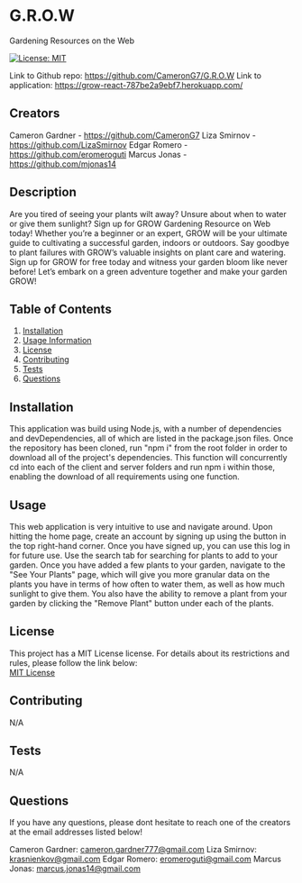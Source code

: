 # G.R.O.W
Gardening Resources on the Web

  [![License: MIT](https://img.shields.io/badge/License-MIT-yellow.svg)](https://opensource.org/licenses/MIT)

  Link to Github repo: https://github.com/CameronG7/G.R.O.W
  Link to application: https://grow-react-787be2a9ebf7.herokuapp.com/

  ## Creators
  Cameron Gardner - https://github.com/CameronG7
  Liza Smirnov - https://github.com/LizaSmirnov
  Edgar Romero - https://github.com/eromeroguti
  Marcus Jonas - https://github.com/mjonas14

  ## Description
  Are you tired of seeing your plants wilt away? Unsure about when to water or give them sunlight? Sign up for GROW Gardening Resource on Web today! Whether you’re a beginner or an expert, GROW will be your ultimate guide to cultivating a successful garden, indoors or outdoors. Say goodbye to plant failures with GROW’s valuable insights on plant care and watering. Sign up for GROW for free today and witness your garden bloom like never before! Let’s embark on a green adventure together and make your garden GROW!
  
  ## Table of Contents
  1. [Installation](#installation)
  2. [Usage Information](#usage)
  3. [License](#license)
  4. [Contributing](#contributing)
  5. [Tests](#tests)
  6. [Questions](#questions)

  ## Installation
  This application was build using Node.js, with a number of dependencies and devDependencies, all of which are listed in the package.json files. Once the repository has been cloned, run "npm i" from the root folder in order to download all of the project's dependencies. This function will concurrently cd into each of the client and server folders and run npm i within those, enabling the download of all requirements using one function.

  ## Usage
  This web application is very intuitive to use and navigate around. Upon hitting the home page, create an account by signing up using the button in the top right-hand corner. Once you have signed up, you can use this log in for future use. Use the search tab for searching for plants to add to your garden. Once you have added a few plants to your garden, navigate to the "See Your Plants" page, which will give you more granular data on the plants you have in terms of how often to water them, as well as how much sunlight to give them. You also have the ability to remove a plant from your garden by clicking the "Remove Plant" button under each of the plants.

  ## License
  This project has a MIT License license. For details about its restrictions and rules, please follow the link below:  
    [MIT License](https://opensource.org/licenses/MIT)  
    

  ## Contributing
  N/A

  ## Tests
  N/A

  ## Questions
  If you have any questions, please dont hesitate to reach one of the creators at the email addresses listed below! 

  Cameron Gardner: cameron.gardner777@gmail.com
  Liza Smirnov: krasnienkov@gmail.com
  Edgar Romero: eromeroguti@gmail.com
  Marcus Jonas: marcus.jonas14@gmail.com
